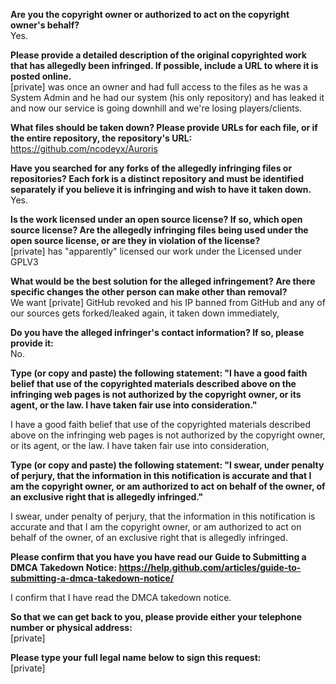 **Are you the copyright owner or authorized to act on the copyright owner's behalf?**  
Yes.  
  
**Please provide a detailed description of the original copyrighted work that has allegedly been infringed. If possible, include a URL to where it is posted online.**  
[private] was once an owner and had full access to the files as he was a System Admin and he had our system (his only repository) and has leaked it and now our service is going downhill and we're losing players/clients.  
  
**What files should be taken down? Please provide URLs for each file, or if the entire repository, the repository's URL:**  
https://github.com/ncodeyx/Auroris  
  
**Have you searched for any forks of the allegedly infringing files or repositories? Each fork is a distinct repository and must be identified separately if you believe it is infringing and wish to have it taken down.**  
Yes.  
  
**Is the work licensed under an open source license? If so, which open source license? Are the allegedly infringing files being used under the open source license, or are they in violation of the license?**  
[private] has "apparently" licensed our work under the Licensed under GPLV3  
  
**What would be the best solution for the alleged infringement? Are there specific changes the other person can make other than removal?**  
We want [private] GitHub revoked and his IP banned from GitHub and any of our sources gets forked/leaked again, it taken down immediately,  
  
**Do you have the alleged infringer's contact information? If so, please provide it:**  
No.  
  
**Type (or copy and paste) the following statement: "I have a good faith belief that use of the copyrighted materials described above on the infringing web pages is not authorized by the copyright owner, or its agent, or the law. I have taken fair use into consideration."**  
  
I have a good faith belief that use of the copyrighted materials described above on the infringing web pages is not authorized by the copyright owner, or its agent, or the law. I have taken fair use into consideration,  
  
**Type (or copy and paste) the following statement: "I swear, under penalty of perjury, that the information in this notification is accurate and that I am the copyright owner, or am authorized to act on behalf of the owner, of an exclusive right that is allegedly infringed."**  
  
I swear, under penalty of perjury, that the information in this notification is accurate and that I am the copyright owner, or am authorized to act on behalf of the owner, of an exclusive right that is allegedly infringed.  
  
**Please confirm that you have you have read our Guide to Submitting a DMCA Takedown Notice: https://help.github.com/articles/guide-to-submitting-a-dmca-takedown-notice/**  
  
I confirm that I have read the DMCA takedown notice.  
  
**So that we can get back to you, please provide either your telephone number or physical address:**  
[private]  
  
**Please type your full legal name below to sign this request:**  
[private]  
